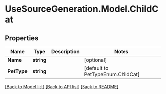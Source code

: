 # UseSourceGeneration.Model.ChildCat

## Properties

Name | Type | Description | Notes
------------ | ------------- | ------------- | -------------
**Name** | **string** |  | [optional] 
**PetType** | **string** |  | [default to PetTypeEnum.ChildCat]

[[Back to Model list]](../../README.md#documentation-for-models) [[Back to API list]](../../README.md#documentation-for-api-endpoints) [[Back to README]](../../README.md)

